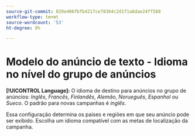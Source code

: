 ```yaml
---
source-git-commit: 029e406fbfb4217ce78364c2d1f1a6dae24ff588
workflow-type: tm+mt
source-wordcount: '53'
ht-degree: 0%

---
```

# Modelo do anúncio de texto - Idioma no nível do grupo de anúncios

**[!UICONTROL Language]:** O idioma de destino para anúncios no grupo de anúncios: *Inglês*, *Francês*, *Finlandês*, *Alemão*, *Norueguês*, *Espanhol* ou *Sueco*. O padrão para novas campanhas é *inglês*.

Essa configuração determina os países e regiões em que seu anúncio pode ser exibido. Escolha um idioma compatível com as metas de localização da campanha.
